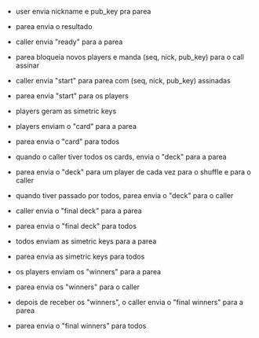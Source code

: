 
- user envia nickname e pub_key pra parea
- parea envia o resultado

- caller envia "ready" para a parea
- parea bloqueia novos players e manda (seq, nick, pub_key) para o call assinar
- caller envia "start" para parea com (seq, nick, pub_key) assinadas
- parea envia "start" para os players

- players geram as simetric keys
- players enviam o "card" para a parea
- parea envia o "card" para todos

- quando o caller tiver todos os cards, envia o "deck" para a parea
- parea envia o "deck" para um player de cada vez para o shuffle e para o caller
- quando tiver passado por todos, parea envia o "deck" para o caller

- caller envia o "final deck" para a parea
- parea envia o "final deck" para todos

- todos enviam as simetric keys para a parea
- parea envia as simetric keys para todos

- os players enviam os "winners" para a parea
- parea envia os "winners" para o caller
- depois de receber os "winners", o caller envia o "final winners" para a parea
- parea envia o "final winners" para todos